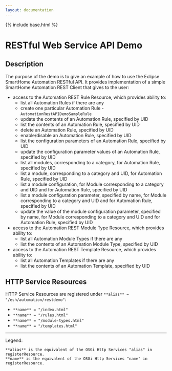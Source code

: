 ```yaml
---
layout: documentation
---
```


{% include base.html %}

# RESTful Web Service API Demo #

## Description ##

The purpose of the demo is to give an example of how to use the Eclipse SmartHome Automation RESTful API. It provides implementation of a simple SmartHome Automation REST Client that gives to the user:

- access to the Automation REST Rule Resource, which provides ability to:
	- list all Automation Rules if there are any
	- create one particular Automation Rule - `AutomationRestAPIDemoSampleRule`
	- update the contents of an Automation Rule, specified by UID
	- list the contents of an Automation Rule, specified by UID
	- delete an Automation Rule, specified by UID
	- enable/disable an Automation Rule, specified by UID
	- list the configuration parameters of an Automation Rule, specified by UID
	- update the configuration parameter values of an Automation Rule, specified by UID
	- list all modules, corresponding to a category, for Automation Rule, specified by UID
	- list a module, corresponding to a category and UID, for Automation Rule, specified by UID
	- list a module configuration, for Module corresponding to a category and UID and for Automation Rule, specified by UID
	- list a module configuration parameter, specified by name, for Module corresponding to a category and UID and for Automation Rule, specified by UID
	- update the value of the module configuration parameter, specified by name, for Module corresponding to a category and UID and for Automation Rule, specified by UID
- access to the Automation REST Module Type Resource, which provides ability to:
	- list all Automation Module Types if there are any
	- list the contents of an Automation Module Type, specified by UID
- access to the Automation REST Template Resource, which provides ability to:
	- list all Automation Templates if there are any
	- list the contents of an Automation Template, specified by UID

## HTTP Service Resources ##

HTTP Service Resources are registered under `**alias** = "/esh/automation/restdemo"`:

- `**name** = "/index.html"`
- `**name** = "/rules.html"`
- `**name** = "/module-types.html"`
- `**name** = "/templates.html"`

----------
Legend:

	**alias** is the equivalent of the OSGi Http Services "alias" in registerResource.
	**name** is the equivalent of the OSGi Http Services "name" in registerResource.
